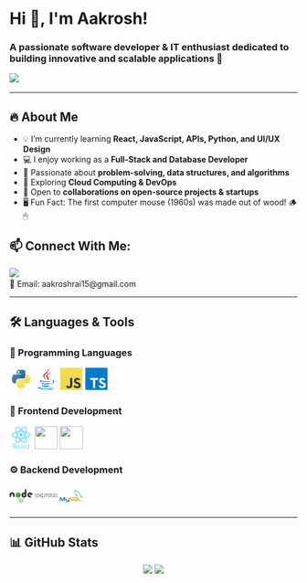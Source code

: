 # Hi 👋, I'm Aakrosh!

### A passionate **software developer & IT enthusiast** dedicated to building innovative and scalable applications 🚀 
<img src="https://komarev.com/ghpvc/?username=IerenoLXI&label=Profile%20views&color=blueviolet&style=flat" />

---
## 🔥 About Me  

- 💡 I’m currently learning **React, JavaScript, APIs, Python, and UI/UX Design**  
- 💻 I enjoy working as a **Full-Stack and Database Developer**
- 🎯 Passionate about **problem-solving, data structures, and algorithms**  
- 🌱 Exploring **Cloud Computing & DevOps**  
- 🚀 Open to **collaborations on open-source projects & startups**
- 🖥 Fun Fact: The first computer mouse (1960s) was made out of wood! 🪵🖱
## 📫 Connect With Me:  
<a href="https://www.linkedin.com/in/aakrosh-rai-7332b7314/" style="vertical-align: middle;">
    <img src="https://img.icons8.com/fluency/48/000000/linkedin.png" width="40px"/>
</a><br>
📧 Email: aakroshrai15@gmail.com

---

## 🛠 Languages & Tools  
### 🚀 Programming Languages  
<a href="https://www.python.org/"><img src="https://raw.githubusercontent.com/devicons/devicon/master/icons/python/python-original.svg" width="40" height="40"/></a>
<a href="https://www.java.com/"><img src="https://raw.githubusercontent.com/devicons/devicon/master/icons/java/java-original.svg" width="40" height="40"/></a>
<a href="https://www.javascript.com/"><img src="https://raw.githubusercontent.com/devicons/devicon/master/icons/javascript/javascript-original.svg" width="40" height="40"/></a>
<a href="https://www.typescriptlang.org/"><img src="https://raw.githubusercontent.com/devicons/devicon/master/icons/typescript/typescript-original.svg" width="40" height="40"/></a>

### 🎨 Frontend Development  
<a href="https://reactjs.org/"><img src="https://raw.githubusercontent.com/devicons/devicon/master/icons/react/react-original-wordmark.svg" width="40" height="40"/></a>
<a href="https://reactnative.dev/"><img src="https://reactnative.dev/img/header_logo.svg" width="40" height="40"/></a>
<a href="https://tailwindcss.com/">
    <img src="https://cdn.worldvectorlogo.com/logos/tailwind-css-2.svg" width="40" height="40"/>
</a>


### ⚙ Backend Development  
<a href="https://nodejs.org/"><img src="https://raw.githubusercontent.com/devicons/devicon/master/icons/nodejs/nodejs-original-wordmark.svg" width="40" height="40"/></a>
<a href="https://expressjs.com/"><img src="https://raw.githubusercontent.com/devicons/devicon/master/icons/express/express-original-wordmark.svg" width="40" height="40"/></a>
<a href="https://www.mysql.com/"><img src="https://raw.githubusercontent.com/devicons/devicon/master/icons/mysql/mysql-original-wordmark.svg" width="40" height="40"/></a>

---

## 📊 GitHub Stats  
<p align="center">
  <img src="https://github-readme-stats.vercel.app/api?username=IerenoLXI&show_icons=true&theme=radical" width="48%" />
  <img src="https://github-readme-stats.vercel.app/api/top-langs?username=IerenoLXI&layout=compact&show_icons=true&theme=radical" width="48%" />
</p>
